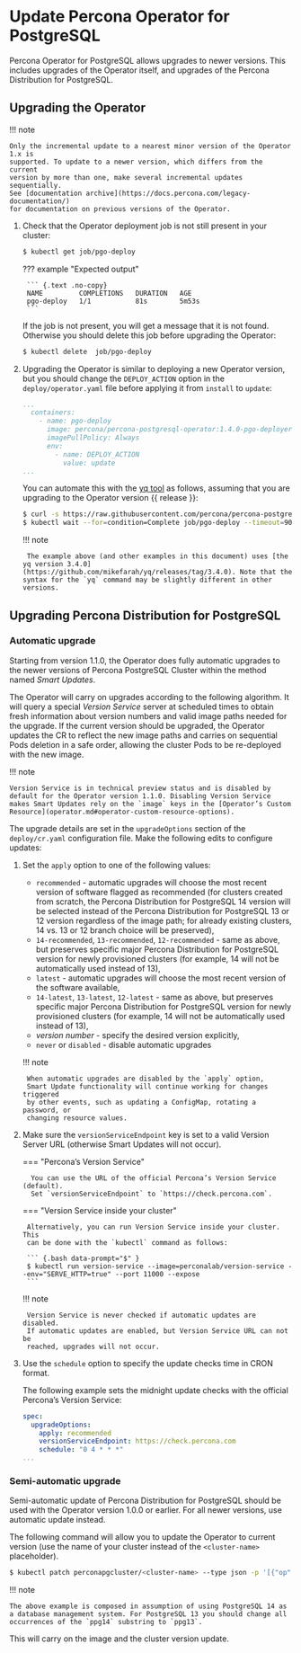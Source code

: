 # Update Percona Operator for PostgreSQL

Percona Operator for PostgreSQL allows upgrades to newer versions.
This includes upgrades of the Operator itself, and upgrades of the Percona
Distribution for PostgreSQL.

## Upgrading the Operator

!!! note

    Only the incremental update to a nearest minor version of the Operator 1.x is
    supported. To update to a newer version, which differs from the current
    version by more than one, make several incremental updates sequentially.
    See [documentation archive](https://docs.percona.com/legacy-documentation/)
    for documentation on previous versions of the Operator.

1. Check that the Operator deployment job is not still present in your cluster:

    ``` {.bash data-prompt="$" }
    $ kubectl get job/pgo-deploy
    ```

    ??? example "Expected output"

        ``` {.text .no-copy}
        NAME         COMPLETIONS   DURATION   AGE
        pgo-deploy   1/1           81s        5m53s
        ```

    If the job is not present, you will get a message that it is not found.
    Otherwise you should delete this job before upgrading the Operator:

    ``` {.bash data-prompt="$" }
    $ kubectl delete  job/pgo-deploy
    ```

2. Upgrading the Operator is similar to deploying a new Operator version, but
    you should change the `DEPLOY_ACTION` option in the `deploy/operator.yaml`
    file before applying it from `install` to `update`:

    ```yaml hl_lines="7 8"
    ...
      containers:
        - name: pgo-deploy
          image: percona/percona-postgresql-operator:1.4.0-pgo-deployer
          imagePullPolicy: Always
          env:
            - name: DEPLOY_ACTION
              value: update
    ...
    ```

    You can automate this with the [yq tool](https://github.com/mikefarah/yq/#install)
    as follows, assuming that you are upgrading to the Operator version {{ release }}:

    ``` {.bash data-prompt="$" }
    $ curl -s https://raw.githubusercontent.com/percona/percona-postgresql-operator/v{{ release }}/deploy/operator.yaml | yq w --doc 4 - "spec.template.spec.containers[0].env[0].value" "update" | kubectl apply -f -
    $ kubectl wait --for=condition=Complete job/pgo-deploy --timeout=90s
    ```

    !!! note

        The example above (and other examples in this document) uses [the yq version 3.4.0](https://github.com/mikefarah/yq/releases/tag/3.4.0). Note that the syntax for the `yq` command may be slightly different in other versions.

## Upgrading Percona Distribution for PostgreSQL

### Automatic upgrade

Starting from version 1.1.0, the Operator does fully automatic upgrades to
the newer versions of Percona PostgreSQL Cluster within the method named *Smart
Updates*.

The Operator will carry on upgrades according to the following algorithm.
It will query a special *Version Service* server at scheduled times to obtain
fresh information about version numbers and valid image paths needed for the
upgrade. If the current version should be upgraded, the Operator updates the CR
to reflect the new image paths and carries on sequential Pods deletion in a safe
order, allowing the cluster Pods to be re-deployed with the new image.

!!! note

    Version Service is in technical preview status and is disabled by
    default for the Operator version 1.1.0. Disabling Version Service
    makes Smart Updates rely on the `image` keys in the [Operator’s Custom Resource](operator.md#operator-custom-resource-options).

The upgrade details are set in the `upgradeOptions` section of the
`deploy/cr.yaml` configuration file. Make the following edits to configure
updates:

1. Set the `apply` option to one of the following values:

    * `recommended` - automatic upgrades will choose the most recent version
        of software flagged as recommended (for clusters created from scratch,
        the Percona Distribution for PostgreSQL 14 version will be selected
        instead of the Percona Distribution for PostgreSQL 13 or 12 version
        regardless of the image path; for already existing clusters, 14 vs. 13 or
        12 branch choice will be preserved),
    * `14-recommended`, `13-recommended`, `12-recommended` - same as above,
        but preserves specific major Percona Distribution for PostgreSQL version
        for newly provisioned clusters (for example, 14 will not be automatically
        used instead of 13),
    * `latest` - automatic upgrades will choose the most recent version of
        the software available,
    * `14-latest`, `13-latest`, `12-latest` - same as above, but preserves
        specific major Percona Distribution for PostgreSQL version for newly
        provisioned clusters (for example, 14 will not be automatically
        used instead of 13),
    * *version number* - specify the desired version explicitly,
    * `never` or `disabled` - disable automatic upgrades

    !!! note

        When automatic upgrades are disabled by the `apply` option,
        Smart Update functionality will continue working for changes triggered
        by other events, such as updating a ConfigMap, rotating a password, or
        changing resource values.

2. Make sure the `versionServiceEndpoint` key is set to a valid Version
    Server URL (otherwise Smart Updates will not occur).

    === "Percona’s Version Service"
         
         You can use the URL of the official Percona’s Version Service (default).
         Set `versionServiceEndpoint` to `https://check.percona.com`.

    === "Version Service inside your cluster"
        
        Alternatively, you can run Version Service inside your cluster. This
        can be done with the `kubectl` command as follows:

        ``` {.bash data-prompt="$" }
        $ kubectl run version-service --image=perconalab/version-service --env="SERVE_HTTP=true" --port 11000 --expose
        ```

    !!! note

        Version Service is never checked if automatic updates are disabled.
        If automatic updates are enabled, but Version Service URL can not be
        reached, upgrades will not occur.

3. Use the `schedule` option to specify the update checks time in CRON format.

    The following example sets the midnight update checks with the official
    Percona’s Version Service:

    ```yaml
    spec:
      upgradeOptions:
        apply: recommended
        versionServiceEndpoint: https://check.percona.com
        schedule: "0 4 * * *"
    ...
    ```

### Semi-automatic upgrade

Semi-automatic update of Percona Distribution for PostgreSQL should be used with the Operator
version 1.0.0 or earlier. For all newer versions, use automatic update
instead.

The following command will allow you to update the Operator to current version
(use the name of your cluster instead of the `<cluster-name>` placeholder).

``` {.bash data-prompt="$" }
$ kubectl patch perconapgcluster/<cluster-name> --type json -p '[{"op": "replace", "path": "/spec/backup/backrestRepoImage", "value": "percona/percona-postgresql-operator:{{ release }}-ppg14-pgbackrest-repo"},{"op":"replace","path":"/spec/backup/image","value":"percona/percona-postgresql-operator:{{ release }}-ppg14-pgbackrest"},{"op":"replace","path":"/spec/pgBadger/image","value":"percona/percona-postgresql-operator:{{ release }}-ppg14-pgbadger"},{"op":"replace","path":"/spec/pgBouncer/image","value":"percona/percona-postgresql-operator:{{ release }}-ppg14-pgbouncer"},{"op":"replace","path":"/spec/pgPrimary/image","value":"percona/percona-postgresql-operator:{{ release }}-ppg14-postgres-ha"},{"op":"replace","path":"/spec/userLabels/pgo-version","value":"v{{ release }}"},{"op":"replace","path":"/metadata/labels/pgo-version","value":"v{{ release }}"}]'
```

!!! note

    The above example is composed in assumption of using PostgreSQL 14 as
    a database management system. For PostgreSQL 13 you should change all
    occurrences of the `ppg14` substring to `ppg13`.

This will carry on the image and the cluster version update.
